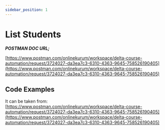 ```yaml
---
sidebar_position: 1
---
```


# List Students


**_POSTMAN DOC URL;_**

[https://www.postman.com/onlinekurum/workspace/delta-course-automation/request/3724027-da3ea7c3-6310-4363-9645-758526190405](https://www.postman.com/onlinekurum/workspace/delta-course-automation/request/3724027-da3ea7c3-6310-4363-9645-758526190405)


## Code Examples


It can be taken from: [https://www.postman.com/onlinekurum/workspace/delta-course-automation/request/3724027-da3ea7c3-6310-4363-9645-758526190405](https://www.postman.com/onlinekurum/workspace/delta-course-automation/request/3724027-da3ea7c3-6310-4363-9645-758526190405)